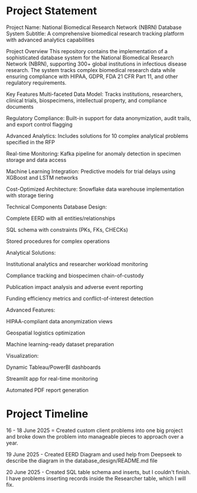 # Project Statement
Project Name: National Biomedical Research Network (NBRN) Database System
Subtitle: A comprehensive biomedical research tracking platform with advanced analytics capabilities

Project Overview
This repository contains the implementation of a sophisticated database system for the National Biomedical Research Network (NBRN), supporting 300+ global institutions in infectious disease research. The system tracks complex biomedical research data while ensuring compliance with HIPAA, GDPR, FDA 21 CFR Part 11, and other regulatory requirements.

Key Features
Multi-faceted Data Model: Tracks institutions, researchers, clinical trials, biospecimens, intellectual property, and compliance documents

Regulatory Compliance: Built-in support for data anonymization, audit trails, and export control flagging

Advanced Analytics: Includes solutions for 10 complex analytical problems specified in the RFP

Real-time Monitoring: Kafka pipeline for anomaly detection in specimen storage and data access

Machine Learning Integration: Predictive models for trial delays using XGBoost and LSTM networks

Cost-Optimized Architecture: Snowflake data warehouse implementation with storage tiering

Technical Components
Database Design:

Complete EERD with all entities/relationships

SQL schema with constraints (PKs, FKs, CHECKs)

Stored procedures for complex operations

Analytical Solutions:

Institutional analytics and researcher workload monitoring

Compliance tracking and biospecimen chain-of-custody

Publication impact analysis and adverse event reporting

Funding efficiency metrics and conflict-of-interest detection

Advanced Features:

HIPAA-compliant data anonymization views

Geospatial logistics optimization

Machine learning-ready dataset preparation

Visualization:

Dynamic Tableau/PowerBI dashboards

Streamlit app for real-time monitoring

Automated PDF report generation

# Project Timeline
16 - 18 June 2025 = Created custom client problems into one big project and broke down the problem into manageable pieces to approach over a year.

19 June 2025 - Created EERD Diagram and used help from Deepseek to describe the diagram in the database_design/README.md file

20 June 2025 - Created SQL table schema and inserts, but I couldn't finish. I have problems inserting records inside the Researcher table, which I will fix. 
